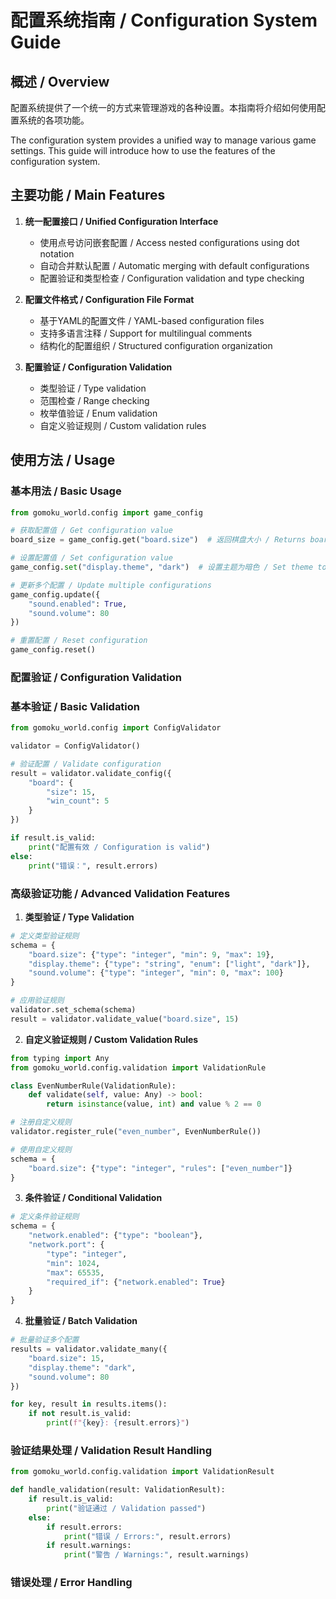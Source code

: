 # 配置系统指南 / Configuration System Guide

## 概述 / Overview

配置系统提供了一个统一的方式来管理游戏的各种设置。本指南将介绍如何使用配置系统的各项功能。

The configuration system provides a unified way to manage various game settings. This guide will introduce how to use the features of the configuration system.

## 主要功能 / Main Features

1. **统一配置接口 / Unified Configuration Interface**
   - 使用点号访问嵌套配置 / Access nested configurations using dot notation
   - 自动合并默认配置 / Automatic merging with default configurations
   - 配置验证和类型检查 / Configuration validation and type checking

2. **配置文件格式 / Configuration File Format**
   - 基于YAML的配置文件 / YAML-based configuration files
   - 支持多语言注释 / Support for multilingual comments
   - 结构化的配置组织 / Structured configuration organization

3. **配置验证 / Configuration Validation**
   - 类型验证 / Type validation
   - 范围检查 / Range checking
   - 枚举值验证 / Enum validation
   - 自定义验证规则 / Custom validation rules

## 使用方法 / Usage

### 基本用法 / Basic Usage

```python
from gomoku_world.config import game_config

# 获取配置值 / Get configuration value
board_size = game_config.get("board.size")  # 返回棋盘大小 / Returns board size

# 设置配置值 / Set configuration value
game_config.set("display.theme", "dark")  # 设置主题为暗色 / Set theme to dark

# 更新多个配置 / Update multiple configurations
game_config.update({
    "sound.enabled": True,
    "sound.volume": 80
})

# 重置配置 / Reset configuration
game_config.reset()
```

### 配置验证 / Configuration Validation

### 基本验证 / Basic Validation
```python
from gomoku_world.config import ConfigValidator

validator = ConfigValidator()

# 验证配置 / Validate configuration
result = validator.validate_config({
    "board": {
        "size": 15,
        "win_count": 5
    }
})

if result.is_valid:
    print("配置有效 / Configuration is valid")
else:
    print("错误：", result.errors)
```

### 高级验证功能 / Advanced Validation Features

1. **类型验证 / Type Validation**
```python
# 定义类型验证规则
schema = {
    "board.size": {"type": "integer", "min": 9, "max": 19},
    "display.theme": {"type": "string", "enum": ["light", "dark"]},
    "sound.volume": {"type": "integer", "min": 0, "max": 100}
}

# 应用验证规则
validator.set_schema(schema)
result = validator.validate_value("board.size", 15)
```

2. **自定义验证规则 / Custom Validation Rules**
```python
from typing import Any
from gomoku_world.config.validation import ValidationRule

class EvenNumberRule(ValidationRule):
    def validate(self, value: Any) -> bool:
        return isinstance(value, int) and value % 2 == 0

# 注册自定义规则
validator.register_rule("even_number", EvenNumberRule())

# 使用自定义规则
schema = {
    "board.size": {"type": "integer", "rules": ["even_number"]}
}
```

3. **条件验证 / Conditional Validation**
```python
# 定义条件验证规则
schema = {
    "network.enabled": {"type": "boolean"},
    "network.port": {
        "type": "integer",
        "min": 1024,
        "max": 65535,
        "required_if": {"network.enabled": True}
    }
}
```

4. **批量验证 / Batch Validation**
```python
# 批量验证多个配置
results = validator.validate_many({
    "board.size": 15,
    "display.theme": "dark",
    "sound.volume": 80
})

for key, result in results.items():
    if not result.is_valid:
        print(f"{key}: {result.errors}")
```

### 验证结果处理 / Validation Result Handling

```python
from gomoku_world.config.validation import ValidationResult

def handle_validation(result: ValidationResult):
    if result.is_valid:
        print("验证通过 / Validation passed")
    else:
        if result.errors:
            print("错误 / Errors:", result.errors)
        if result.warnings:
            print("警告 / Warnings:", result.warnings)
```

### 错误处理 / Error Handling

```